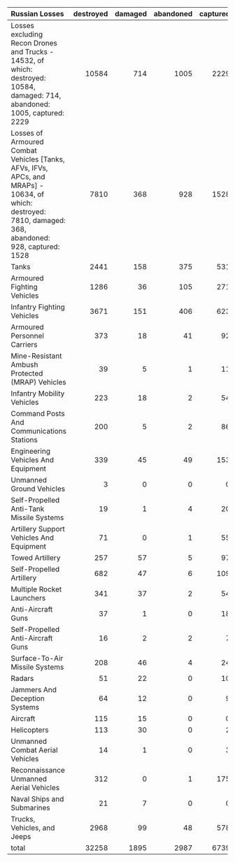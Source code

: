 | Russian Losses                                                                                                                                           |   destroyed |   damaged |   abandoned |   captured |   total |
|:---------------------------------------------------------------------------------------------------------------------------------------------------------|------------:|----------:|------------:|-----------:|--------:|
| Losses excluding Recon Drones and Trucks - 14532, of which: destroyed: 10584, damaged: 714, abandoned: 1005, captured: 2229                              |       10584 |       714 |        1005 |       2229 |   14532 |
| Losses of Armoured Combat Vehicles [Tanks, AFVs, IFVs, APCs, and MRAPs] - 10634, of which: destroyed: 7810, damaged: 368, abandoned: 928, captured: 1528 |        7810 |       368 |         928 |       1528 |   10634 |
| Tanks                                                                                                                                                    |        2441 |       158 |         375 |        531 |    3505 |
| Armoured Fighting Vehicles                                                                                                                               |        1286 |        36 |         105 |        271 |    1698 |
| Infantry Fighting Vehicles                                                                                                                               |        3671 |       151 |         406 |        623 |    4851 |
| Armoured Personnel Carriers                                                                                                                              |         373 |        18 |          41 |         92 |     524 |
| Mine-Resistant Ambush Protected  (MRAP) Vehicles                                                                                                         |          39 |         5 |           1 |         11 |      56 |
| Infantry Mobility Vehicles                                                                                                                               |         223 |        18 |           2 |         54 |     297 |
| Command Posts And Communications Stations                                                                                                                |         200 |         5 |           2 |         86 |     293 |
| Engineering Vehicles And Equipment                                                                                                                       |         339 |        45 |          49 |        153 |     586 |
| Unmanned Ground Vehicles                                                                                                                                 |           3 |         0 |           0 |          0 |       3 |
| Self-Propelled Anti-Tank Missile Systems                                                                                                                 |          19 |         1 |           4 |         20 |      44 |
| Artillery Support Vehicles And Equipment                                                                                                                 |          71 |         0 |           1 |         55 |     127 |
| Towed Artillery                                                                                                                                          |         257 |        57 |           5 |         97 |     416 |
| Self-Propelled Artillery                                                                                                                                 |         682 |        47 |           6 |        109 |     844 |
| Multiple Rocket Launchers                                                                                                                                |         341 |        37 |           2 |         54 |     434 |
| Anti-Aircraft Guns                                                                                                                                       |          37 |         1 |           0 |         18 |      56 |
| Self-Propelled Anti-Aircraft Guns                                                                                                                        |          16 |         2 |           2 |          7 |      27 |
| Surface-To-Air Missile Systems                                                                                                                           |         208 |        46 |           4 |         24 |     282 |
| Radars                                                                                                                                                   |          51 |        22 |           0 |         10 |      83 |
| Jammers And Deception Systems                                                                                                                            |          64 |        12 |           0 |          9 |      85 |
| Aircraft                                                                                                                                                 |         115 |        15 |           0 |          0 |     130 |
| Helicopters                                                                                                                                              |         113 |        30 |           0 |          2 |     145 |
| Unmanned Combat Aerial Vehicles                                                                                                                          |          14 |         1 |           0 |          3 |      18 |
| Reconnaissance Unmanned Aerial Vehicles                                                                                                                  |         312 |         0 |           1 |        175 |     488 |
| Naval Ships and Submarines                                                                                                                               |          21 |         7 |           0 |          0 |      28 |
| Trucks, Vehicles, and Jeeps                                                                                                                              |        2968 |        99 |          48 |        578 |    3693 |
| total                                                                                                                                                    |       32258 |      1895 |        2987 |       6739 |   43879 |